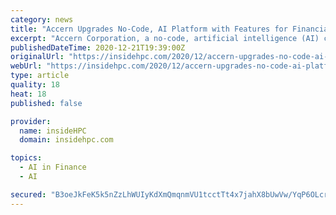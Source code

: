 ```yaml
---
category: news
title: "Accern Upgrades No-Code, AI Platform with Features for Financial Services"
excerpt: "Accern Corporation, a no-code, artificial intelligence (AI) company, today released an upgrade of its platform providing designed for easy navigation, accelerated performance and customizable features."
publishedDateTime: 2020-12-21T19:39:00Z
originalUrl: "https://insidehpc.com/2020/12/accern-upgrades-no-code-ai-platform-with-features-for-financial-services/"
webUrl: "https://insidehpc.com/2020/12/accern-upgrades-no-code-ai-platform-with-features-for-financial-services/"
type: article
quality: 18
heat: 18
published: false

provider:
  name: insideHPC
  domain: insidehpc.com

topics:
  - AI in Finance
  - AI

secured: "B3oeJkFeK5k5nZzLhWUIyKdXmQmqnmVU1tcctTt4x7jahX8bUwVw/YqP6OLcrPXawR6zMDuSdTmcmDCFsOKzXy6eO6Ap5N+Q6N3vW5FU93jGPFKALftUwyrw5Bd81ZIfmeZ6QLLW0N+i8eA12QMDJv9JvQ82qkB7aGiT6mbpkUOzTD/1DLSPEkCwKSMYyDKaSrn0chO2efsNfK39//SUwHZtgOxZYOyl2PsU+z9LrWUvfnLXb8K0f4YFNntfmDl/bweNzmhyCFQSFk7VbQCzXVv3I2bJiBG4OUKTXgOAZ1iI2FEtWpPHAqcvGWzB1Q0izEioJzXEIHgqG+lpinA7pUAWBTnWPDjP3uOUUR+5uIc=;Cp6NzLl/DySxoOtSUUw3TA=="
---
```


